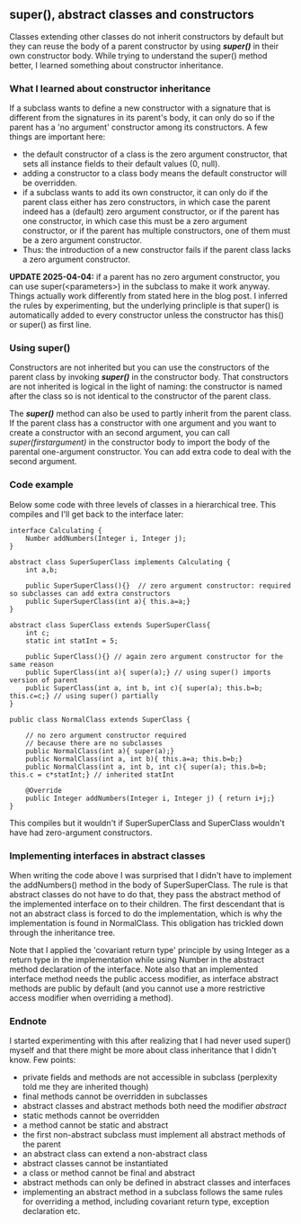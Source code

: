 ## super(), abstract classes and constructors

Classes extending other classes do not inherit constructors by default but they can reuse the body of a parent constructor by using **_super()_** in their own constructor body. While trying to understand the super() method better, I learned something about constructor inheritance.

### What I learned about constructor inheritance

If a subclass wants to define a new constructor with a signature that is different from the signatures in its parent's body, it can only do so if the parent has a 'no argument' constructor among its constructors. A few things are important here:

- the default constructor of a class is the zero argument constructor, that sets all instance fields to their default values (0, null).
- adding a constructor to a class body means the default constructor will be overridden.
- if a subclass wants to add its own constructor, it can only do if the parent class either has zero constructors, in which case the parent indeed has a (default) zero argument constructor, or if the parent has one constructor, in which case this must be a zero argument constructor, or if the parent has multiple constructors, one of them must be a zero argument constructor.
- Thus: the introduction of a new constructor fails if the parent class lacks a zero argument constructor.

**UPDATE 2025-04-04:** if a parent has no zero argument constructor, you can use super(\<parameters\>) in the subclass to make it work anyway. Things actually work differently from stated here in the blog post. I inferred the rules by experimenting, but the underlying princliple is that super() is automatically added to every constructor unless the constructor has this() or super() as first line.

### Using super()

Constructors are not inherited but you can use the constructors of the parent class by invoking **_super()_** in the constructor body. That constructors are not inherited is logical in the light of naming: the constructor is named after the class so is not identical to the constructor of the parent class.

The **_super()_** method can also be used to partly inherit from the parent class. If the parent class has a constructor with one argument and you want to create a constructor with an second argument, you can call _super(firstargument)_ in the constructor body to import the body of the parental one-argument constructor. You can add extra code to deal with the second argument.

### Code example 

Below some code with three levels of classes in a hierarchical tree. This compiles and I'll get back to the interface later:

```
interface Calculating {
    Number addNumbers(Integer i, Integer j);
}

abstract class SuperSuperClass implements Calculating {
    int a,b;

    public SuperSuperClass(){}	// zero argument constructor: required so subclasses can add extra constructors
    public SuperSuperClass(int a){ this.a=a;}
}

abstract class SuperClass extends SuperSuperClass{
    int c;
    static int statInt = 5;

    public SuperClass(){} // again zero argument constructor for the same reason
    public SuperClass(int a){ super(a);} // using super() imports version of parent
    public SuperClass(int a, int b, int c){ super(a); this.b=b; this.c=c;} // using super() partially
}

public class NormalClass extends SuperClass {

    // no zero argument constructor required 
    // because there are no subclasses
    public NormalClass(int a){ super(a);} 
    public NormalClass(int a, int b){ this.a=a; this.b=b;}
    public NormalClass(int a, int b, int c){ super(a); this.b=b; this.c = c*statInt;} // inherited statInt 

    @Override
    public Integer addNumbers(Integer i, Integer j) { return i+j;}
}
```

This compiles but it wouldn't if SuperSuperClass and SuperClass wouldn't have had zero-argument constructors. 

### Implementing interfaces in abstract classes

When writing the code above I was surprised that I didn't have to implement the addNumbers() method in the body of SuperSuperClass. The rule is that abstract classes do not have to do that, they pass the abstract method of the implemented interface on to their children. The first descendant that is not an abstract class is forced to do the implementation, which is why the implementation is found in NormalClass. This obligation has trickled down through the inheritance tree.

Note that I applied the 'covariant return type' principle by using Integer as a return type in the implementation while using Number in the abstract method declaration of the interface. Note also that an implemented interface method needs the public access modifier, as interface abstract methods are public by default (and you cannot use a more restrictive access modifier when overriding a method). 

### Endnote

I started experimenting with this after realizing that I had never used super() myself and that there might be more about class inheritance that I didn't know. Few points:

- private fields and methods are not accessible in subclass (perplexity told me they are inherited though)
- final methods cannot be overridden in subclasses
- abstract classes and abstract methods both need the modifier _abstract_
- static methods cannot be overridden
- a method cannot be static and abstract
- the first non-abstract subclass must implement all abstract methods of the parent
- an abstract class can extend a non-abstract class
- abstract classes cannot be instantiated
- a class or method cannot be final and abstract
- abstract methods can only be defined in abstract classes and interfaces
- implementing an abstract method in a subclass follows the same rules for overriding a method, including covariant return type, exception declaration etc.
